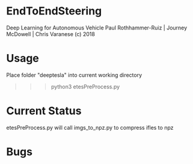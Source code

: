 # EndToEndSteering
Deep Learning for Autonomous Vehicle
Paul Rothhammer-Ruiz | Journey McDowell | Chris Varanese
(c) 2018

# Usage
Place folder "deeptesla" into current working directory
>>> python3 etesPreProcess.py 

# Current Status
etesPreProcess.py will call imgs_to_npz.py to compress ifles to npz

# Bugs
